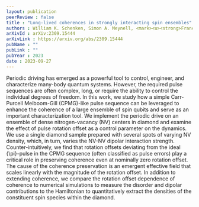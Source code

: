 ```yaml
---
layout: publication
peerReview : false
title : "Long-lived coherences in strongly interacting spin ensembles"
authors : William K. Schenken, Simon A. Meynell, <mark><u><strong>Francisco Machado</strong></u></mark>, Bingtian Ye, Claire A. McLellan, Maxime Joos, V. V. Dobrovitski, Norman Y. Yao, Ania C. Bleszynski Jayich
arXivId : arXiv:2309.15444
arXivLink : https://arxiv.org/abs/2309.15444
pubName : ""
pubLink : ""
pubYear : 2023
date : 2023-09-27
---
```


Periodic driving has emerged as a powerful tool to control, engineer, and characterize many-body quantum systems. However, the required pulse sequences are often complex, long, or require the ability to control the individual degrees of freedom. In this work, we study how a simple Carr-Purcell Meiboom-Gill (CPMG)-like pulse sequence can be leveraged to enhance the coherence of a large ensemble of spin qubits and serve as an important characterization tool. We implement the periodic drive on an ensemble of dense nitrogen-vacancy (NV) centers in diamond and examine the effect of pulse rotation offset as a control parameter on the dynamics. We use a single diamond sample prepared with several spots of varying NV density, which, in turn, varies the NV-NV dipolar interaction strength. Counter-intuitively, we find that rotation offsets deviating from the ideal {\pi}-pulse in the CPMG sequence (often classified as pulse errors) play a critical role in preserving coherence even at nominally zero rotation offset. The cause of the coherence preservation is an emergent effective field that scales linearly with the magnitude of the rotation offset. In addition to extending coherence, we compare the rotation offset dependence of coherence to numerical simulations to measure the disorder and dipolar contributions to the Hamiltonian to quantitatively extract the densities of the constituent spin species within the diamond. 
